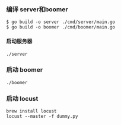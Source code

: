 ### 编译 server和boomer
```shell
$ go build -o server ./cmd/server/main.go
$ go build -o boomer ./cmd/boomer/main.go

```

#### 启动服务器
```
./server
```

### 启动 boomer
```
./boomer
```

### 启动 locust
```
brew install locust
locust --master -f dummy.py
```